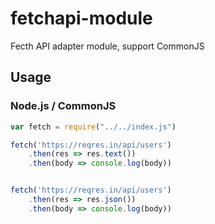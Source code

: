 # fetchapi-module

Fecth API adapter module, support CommonJS


## Usage

### Node.js / CommonJS

```javascript
var fetch = require("../../index.js")

fetch('https://reqres.in/api/users')
    .then(res => res.text())
    .then(body => console.log(body))


fetch('https://reqres.in/api/users')
    .then(res => res.json())
    .then(body => console.log(body))
```